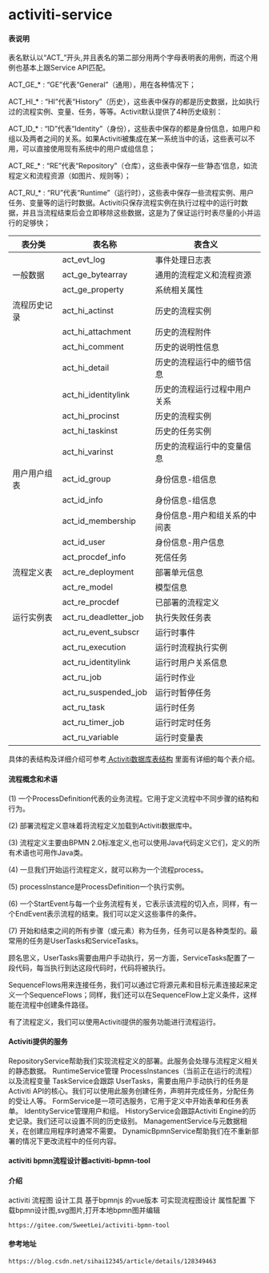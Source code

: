 # activiti-service

#### 表说明

表名默认以“ACT_”开头,并且表名的第二部分用两个字母表明表的用例，而这个用例也基本上跟Service API匹配。

ACT_GE_* : “GE”代表“General”（通用），用在各种情况下；

ACT_HI_* : “HI”代表“History”（历史），这些表中保存的都是历史数据，比如执行过的流程实例、变量、任务，等等。Activit默认提供了4种历史级别：

ACT_ID_* : “ID”代表“Identity”（身份），这些表中保存的都是身份信息，如用户和组以及两者之间的关系。如果Activiti被集成在某一系统当中的话，这些表可以不用，可以直接使用现有系统中的用户或组信息；

ACT_RE_* : “RE”代表“Repository”（仓库），这些表中保存一些‘静态’信息，如流程定义和流程资源（如图片、规则等）；

ACT_RU_* : “RU”代表“Runtime”（运行时），这些表中保存一些流程实例、用户任务、变量等的运行时数据。Activiti只保存流程实例在执行过程中的运行时数据，并且当流程结束后会立即移除这些数据，这是为了保证运行时表尽量的小并运行的足够快；

| 表分类       | 表名称                | 表含义                        |
| ------------ | --------------------- | ----------------------------- |
|              | act_evt_log           | 事件处理日志表                |
| 一般数据     | act_ge_bytearray      | 通用的流程定义和流程资源      |
|              | act_ge_property       | 系统相关属性                  |
| 流程历史记录 | act_hi_actinst        | 历史的流程实例                |
|              | act_hi_attachment     | 历史的流程附件                |
|              | act_hi_comment        | 历史的说明性信息              |
|              | act_hi_detail         | 历史的流程运行中的细节信息    |
|              | act_hi_identitylink   | 历史的流程运行过程中用户关系  |
|              | act_hi_procinst       | 历史的流程实例                |
|              | act_hi_taskinst       | 历史的任务实例                |
|              | act_hi_varinst        | 历史的流程运行中的变量信息    |
| 用户用户组表 | act_id_group          | 身份信息-组信息               |
|              | act_id_info           | 身份信息-组信息               |
|              | act_id_membership     | 身份信息-用户和组关系的中间表 |
|              | act_id_user           | 身份信息-用户信息             |
|              | act_procdef_info      | 死信任务                      |
| 流程定义表   | act_re_deployment     | 部署单元信息                  |
|              | act_re_model          | 模型信息                      |
|              | act_re_procdef        | 已部署的流程定义              |
| 运行实例表   | act_ru_deadletter_job | 执行失败任务表                |
|              | act_ru_event_subscr   | 运行时事件                    |
|              | act_ru_execution      | 运行时流程执行实例            |
|              | act_ru_identitylink   | 运行时用户关系信息            |
|              | act_ru_job            | 运行时作业                    |
|              | act_ru_suspended_job  | 运行时暂停任务                |
|              | act_ru_task           | 运行时任务                    |
|              | act_ru_timer_job      | 运行时定时任务                |
|              | act_ru_variable       | 运行时变量表                  |

具体的表结构及详细介绍可参考[
Activiti数据库表结构](https://links.jianshu.com/go?to=https%3A%2F%2Fblog.csdn.net%2Fhj7jay%2Farticle%2Fdetails%2F51302829) 里面有详细的每个表介绍。

#### 流程概念和术语

(1) 一个ProcessDefinition代表的业务流程。它用于定义流程中不同步骤的结构和行为。

(2) 部署流程定义意味着将流程定义加载到Activiti数据库中。

(3) 流程定义主要由BPMN 2.0标准定义,也可以使用Java代码定义它们，定义的所有术语也可用作Java类。

(4) 一旦我们开始运行流程定义，就可以称为一个流程process。

(5) processInstance是ProcessDefinition一个执行实例。

(6) 一个StartEvent与每一个业务流程有关，它表示该流程的切入点，同样，有一个EndEvent表示流程的结束。我们可以定义这些事件的条件。

(7) 开始和结束之间的所有步骤（或元素）称为任务，任务可以是各种类型的。最常用的任务是UserTasks和ServiceTasks。

顾名思义，UserTasks需要由用户手动执行，另一方面，ServiceTasks配置了一段代码，每当执行到达这段代码时，代码将被执行。

SequenceFlows用来连接任务，我们可以通过它将源元素和目标元素连接起来定义一个SequenceFlows；同样，我们还可以在SequenceFlow上定义条件，这样能在流程中创建条件路径。

有了流程定义，我们可以使用Activiti提供的服务功能进行流程运行。

#### Activiti提供的服务

RepositoryService帮助我们实现流程定义的部署。此服务会处理与流程定义相关的静态数据。
RuntimeService管理 ProcessInstances（当前正在运行的流程）以及流程变量
TaskService会跟踪 UserTasks，需要由用户手动执行的任务是Activiti API的核心。我们可以使用此服务创建任务，声明并完成任务，分配任务的受让人等。
FormService是一项可选服务，它用于定义中开始表单和任务表单。
IdentityService管理用户和组。
HistoryService会跟踪Activiti Engine的历史记录。我们还可以设置不同的历史级别。
ManagementService与元数据相关，在创建应用程序时通常不需要。
DynamicBpmnService帮助我们在不重新部署的情况下更改流程中的任何内容。

#### activiti bpmn流程设计器activiti-bpmn-tool

#### 介绍

activiti 流程图 设计工具 基于bpmnjs 的vue版本 可实现流程图设计 属性配置 下载bpmn设计图,svg图片,打开本地bpmn图并编辑

```
https://gitee.com/SweetLei/activiti-bpmn-tool
```

#### 参考地址

```
https://blog.csdn.net/sihai12345/article/details/128349463
```


